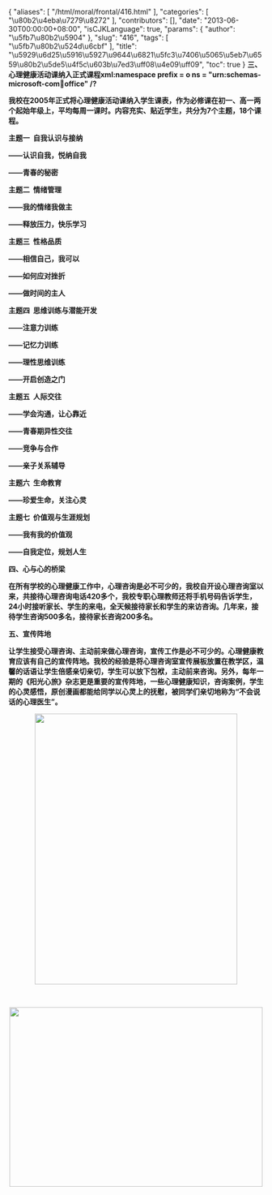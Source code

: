 {
    "aliases": [
        "/html/moral/frontal/416.html"
    ],
    "categories": [
        "\u80b2\u4eba\u7279\u8272"
    ],
    "contributors": [],
    "date": "2013-06-30T00:00:00+08:00",
    "isCJKLanguage": true,
    "params": {
        "author": "\u5fb7\u80b2\u5904"
    },
    "slug": "416",
    "tags": [
        "\u5fb7\u80b2\u524d\u6cbf"
    ],
    "title": "\u5929\u6d25\u5916\u5927\u9644\u6821\u5fc3\u7406\u5065\u5eb7\u6559\u80b2\u5de5\u4f5c\u603b\u7ed3\uff08\u4e09\uff09",
    "toc": true
}
**三、心理健康活动课纳入正式课程xml:namespace prefix = o ns = "urn:schemas-microsoft-com:office:office" /?**

**我校在2005年正式将心理健康活动课纳入学生课表，作为必修课在初一、高一两个起始年级上，平均每周一课时。内容充实、贴近学生，共分为7个主题，18个课程。**

**主题一  自我认识与接纳**

**——认识自我，悦纳自我**

**——青春的秘密**

**主题二  情绪管理**

**——我的情绪我做主**

**——释放压力，快乐学习**

**主题三  性格品质**

**——相信自己，我可以**

**——如何应对挫折**

**——做时间的主人**

**主题四  思维训练与潜能开发**

**——注意力训练**

**——记忆力训练**

**——理性思维训练**

**——开启创造之门**

**主题五  人际交往**

**——学会沟通，让心靠近**

**——青春期异性交往**

**——竞争与合作**

**——亲子关系辅导**

**主题六  生命教育**

**——珍爱生命，关注心灵**

**主题七  价值观与生涯规划**

**——我有我的价值观**

**——自我定位，规划人生**

**四、心与心的桥梁**

**在所有学校的心理健康工作中，心理咨询是必不可少的，我校自开设心理咨询室以来，共接待心理咨询电话420多个，我校专职心理教师还将手机号码告诉学生，24小时接听家长、学生的来电，全天候接待家长和学生的来访咨询。几年来，接待学生咨询500多名，接待家长咨询200多名。**

**五、宣传阵地**

**让学生接受心理咨询、主动前来做心理咨询，宣传工作是必不可少的。心理健康教育应该有自己的宣传阵地。我校的经验是将心理咨询室宣传展板放置在教学区，温馨的话语让学生倍感亲切亲切，学生可以放下包袱，主动前来咨询。另外，每年一期的《阳光心旅》杂志更是重要的宣传阵地，一些心理健康知识，咨询案例，学生的心灵感悟，原创漫画都能给同学以心灵上的抚慰，被同学们亲切地称为“不会说话的心理医生”。**

**<img
    src="https://cdn.tfls.online/mirror/full/056f30a3002290f847cae7b3c5455edac42abe71.jpg"
    style="display:block;margin-left:auto;margin-right:auto;"
    decoding="async"
    fetchpriority="auto"
    loading="lazy"
    height="534"
    width="400"
/>**

 

**<img
    src="https://cdn.tfls.online/mirror/full/d96d09ce2abec2a18793c1adff81e5e7ed43bae8.jpg"
    style="display:block;margin-left:auto;margin-right:auto;"
    decoding="async"
    fetchpriority="auto"
    loading="lazy"
    height="354"
    width="500"
/>**

